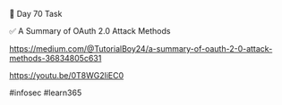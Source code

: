🎯 Day 70 Task


✅ A Summary of OAuth 2.0 Attack Methods


https://medium.com/@TutorialBoy24/a-summary-of-oauth-2-0-attack-methods-36834805c631


https://youtu.be/0T8WG2liEC0

#infosec #learn365

